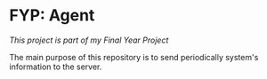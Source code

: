 # FYP: Agent
*This project is part of my Final Year Project*

The main purpose of this repository is to send periodically system's information to the server.

